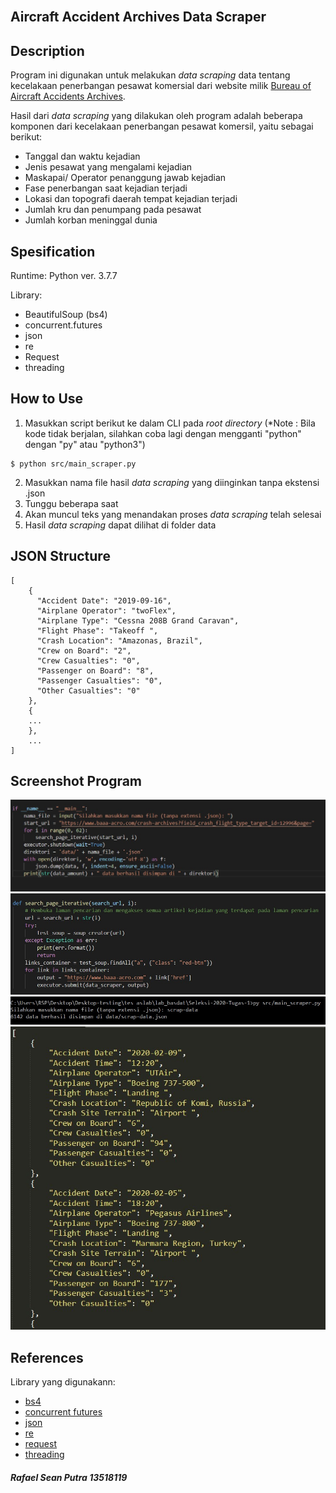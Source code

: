 <h2>
  <br>
  Aircraft Accident Archives Data Scraper
  <br>
</h2>

## Description

Program ini digunakan untuk melakukan <i> data scraping </i> data tentang kecelakaan penerbangan pesawat komersial dari website milik [Bureau of Aircraft Accidents Archives](https://baaa-acro.com).

Hasil dari <i>data scraping</i> yang dilakukan oleh program adalah beberapa komponen dari kecelakaan penerbangan pesawat komersil, yaitu sebagai berikut:
- Tanggal dan waktu kejadian
- Jenis pesawat yang mengalami kejadian
- Maskapai/ Operator penanggung jawab kejadian
- Fase penerbangan saat kejadian terjadi
- Lokasi dan topografi daerah tempat kejadian terjadi
- Jumlah kru dan penumpang pada pesawat
- Jumlah korban meninggal dunia


## Spesification

Runtime: Python ver. 3.7.7

Library:
- BeautifulSoup (bs4)
- concurrent.futures
- json
- re
- Request
- threading

## How to Use

1. Masukkan script berikut ke dalam CLI pada <i>root directory</i> (*Note : Bila kode tidak berjalan, silahkan coba lagi dengan mengganti "python" dengan "py" atau "python3")
```
$ python src/main_scraper.py
```
2. Masukkan nama file hasil <i>data scraping</i> yang diinginkan tanpa ekstensi .json
3. Tunggu beberapa saat
4. Akan muncul teks yang menandakan proses <i>data scraping</i> telah selesai
5. Hasil <i>data scraping</i> dapat dilihat di folder data

## JSON Structure

```
[
    {
      "Accident Date": "2019-09-16",
      "Airplane Operator": "twoFlex",
      "Airplane Type": "Cessna 208B Grand Caravan",
      "Flight Phase": "Takeoff ",
      "Crash Location": "Amazonas, Brazil",
      "Crew on Board": "2",
      "Crew Casualties": "0",
      "Passenger on Board": "8",
      "Passenger Casualties": "0",
      "Other Casualties": "0"
    },
    {
    ...
    },
    ...
]
```

## Screenshot Program

![alt](/screenshots/ss-script1.jpg "Snippet 1 dari script")
![alt](/screenshots/ss-script2.jpg "Snippet 2 dari script")
![alt](/screenshots/ss1.jpg "Program dijalankan menggunakan Command Prompt")
![alt](/screenshots/ss-hasil.jpg "Bagian dari file Json hasil data scraping")
## References

Library yang digunakann:
- [bs4](https://www.crummy.com/software/BeautifulSoup/)
- [concurrent futures](https://docs.python.org/3/library/concurrent.futures.html)
- [json](https://docs.python.org/3/library/json.html)
- [re](https://docs.python.org/3/library/re.html)
- [request](https://docs.python.org/3/library/urllib.request.html)
- [threading](https://docs.python.org/3/library/threading.html)

<h5>Rafael Sean Putra 13518119</h5>
